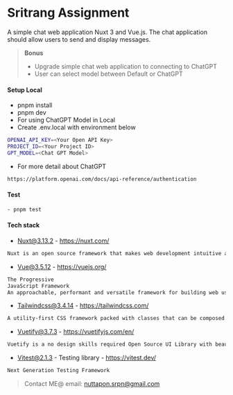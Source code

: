 # Sritrang Assignment

A simple chat web application Nuxt 3 and Vue.js. The chat application should allow users to send and display messages.


> **Bonus**
>
> - Upgrade simple chat web application to connecting to ChatGPT
> - User can select model between Default or ChatGPT


#### Setup Local
- pnpm install
- pnpm dev
- For using ChatGPT Model in Local
- Create .env.local with environment below
```bash
OPENAI_API_KEY=<Your Open API Key>
PROJECT_ID=<Your Project ID>
GPT_MODEL=<Chat GPT Model>
```
- For more detail about ChatGPT
```bash
https://platform.openai.com/docs/api-reference/authentication
```


#### Test
```bash
- pnpm test
```


#### Tech stack
- Nuxt@3.13.2 - https://nuxt.com/
```bash
Nuxt is an open source framework that makes web development intuitive and powerful
```
- Vue@3.5.12 - https://vuejs.org/
```bash
The Progressive
JavaScript Framework
An approachable, performant and versatile framework for building web user interfaces.
```
- Tailwindcss@3.4.14 - https://tailwindcss.com/
```bash
A utility-first CSS framework packed with classes that can be composed to build any design, directly in your markup
```
- Vuetify@3.7.3 - https://vuetifyjs.com/en/
```bash
Vuetify is a no design skills required Open Source UI Library with beautifully handcrafted Vue Components
```
- Vitest@2.1.3 - Testing library - https://vitest.dev/
```bash
Next Generation Testing Framework
```

> Contact ME@ email: nuttapon.srpn@gmail.com